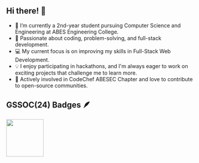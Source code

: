 ## Hi there! 👋

- 🌱 I’m currently a 2nd-year student pursuing Computer Science and Engineering at ABES Engineering College.  
- 🚀 Passionate about coding, problem-solving, and full-stack development.  
- 💻 My current focus is on improving my skills in Full-Stack Web Development.  
- 💡 I enjoy participating in hackathons, and I'm always eager to work on exciting projects that challenge me to learn more.  
- 🤝 Actively involved in CodeChef ABESEC Chapter and love to contribute to open-source communities.

<!--
**Ananya818181/Ananya818181** is a ✨ _special_ ✨ repository because its `README.md` (this file) appears on your GitHub profile.

Here are some ideas to get you started:

- 🔭 I’m currently working on ...
- 🌱 I’m currently learning ...
- 👯 I’m looking to collaborate on ...
- 🤔 I’m looking for help with ...
- 💬 Ask me about ...
- 📫 How to reach me: ...
- 😄 Pronouns: ...
- ⚡ Fun fact: ...
-->
## GSSOC(24) Badges 🪶
<div style='display:flex; align-items:center; gap: 10px;' align='center'><a href="https://gssoc.girlscript.tech/leaderboard">
<img src="https://raw.githubusercontent.com/GSSoC24/Postman-Challenge/main/docs/assets/Postman%20White.png" width="100px" height="100px" />
 </a>
</div>
